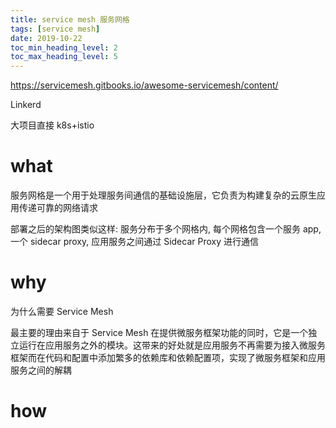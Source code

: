 ```yaml
---
title: service mesh 服务网格
tags: [service mesh]
date: 2019-10-22
toc_min_heading_level: 2
toc_max_heading_level: 5
---
```


https://servicemesh.gitbooks.io/awesome-servicemesh/content/

Linkerd

大项目直接 k8s+istio

<!--more-->

# what

服务网格是一个用于处理服务间通信的基础设施层，它负责为构建复杂的云原生应用传递可靠的网络请求

部署之后的架构图类似这样: 服务分布于多个网格内, 每个网格包含一个服务 app, 一个 sidecar proxy, 应用服务之间通过 Sidecar Proxy 进行通信

# why

为什么需要 Service Mesh

最主要的理由来自于 Service Mesh 在提供微服务框架功能的同时，它是一个独立运行在应用服务之外的模块。这带来的好处就是应用服务不再需要为接入微服务框架而在代码和配置中添加繁多的依赖库和依赖配置项，实现了微服务框架和应用服务之间的解耦

# how



